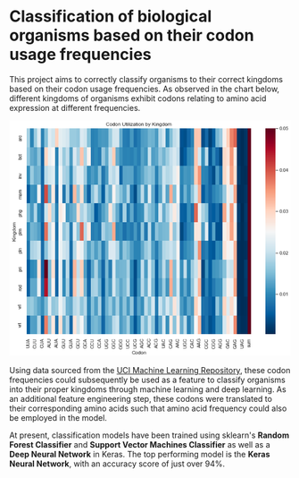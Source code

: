 # Classification of biological organisms based on their codon usage frequencies

This project aims to correctly classify organisms to their correct kingdoms based on their codon usage frequencies.  As observed in the chart below, different kingdoms of organisms exhibit codons relating to amino acid expression at different frequencies.  

![](Data/codons.png)

Using data sourced from the [UCI Machine Learning Repository](https://archive.ics.uci.edu/ml/datasets/Codon+usage), these codon frequencies could subsequently be used as a feature to classify organisms into their proper kingdoms through machine learning and deep learning.  As an additional feature engineering step, these codons were translated to their corresponding amino acids such that amino acid frequency could also be employed in the model.  


At present, classification models have been trained using sklearn's **Random Forest Classifier** and **Support Vector Machines Classifier** as well as a **Deep Neural Network** in Keras. The top performing model is the **Keras Neural Network**, with an accuracy score of just over 94%.  




